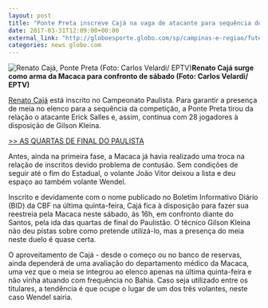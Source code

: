 ```yaml
---
layout: post
title: "Ponte Preta inscreve Cajá na vaga de atacante para sequência do Paulistão"
date: 2017-03-31T12:09:00+00:00
external_link: "http://globoesporte.globo.com/sp/campinas-e-regiao/futebol/times/ponte-preta/noticia/2017/03/ponte-preta-inscreve-caja-na-vaga-de-atacante-para-sequencia-do-paulistao.html"
categories: news globo.com
---
```

 ![Renato Cajá, Ponte Preta (Foto: Carlos Velardi/ EPTV)](http://s2.glbimg.com/2m6UMtPdwbrTSYfatqmKvvIBwuI=/147x0:862x596/300x250/s.glbimg.com/es/ge/f/original/2017/03/30/caja.2.jpg "Renato Cajá, Ponte Preta (Foto: Carlos Velardi/ EPTV)")**Renato Cajá surge como arma da Macaca para confronto de sábado (Foto: Carlos Velardi/ EPTV)**

[Renato Cajá](http://globoesporte.globo.com/atleta/renato-caja.html) está inscrito no Campeonato Paulista. Para garantir a presença de meia no elenco para a sequência da competição, a Ponte Preta tirou da relação o atacante Erick Salles e, assim, continua com 28 jogadores à disposição de Gilson Kleina.&nbsp;

[\>\> AS QUARTAS DE FINAL DO PAULISTA](http://globoesporte.globo.com/sp/futebol/campeonato-paulista/)

Antes, ainda na primeira fase, a Macaca já havia realizado uma troca na relação de inscritos devido problema de contusão. Sem condições de seguir até o fim do Estadual, o volante João Vitor deixou a lista e deu espaço ao também volante Wendel.

Inscrito e devidamente com o nome publicado no Boletim Informativo Diário (BID) da CBF na última quinta-feira, Cajá fica à disposição para fazer sua reestreia pela Macaca neste sábado, às 16h, em confronto diante do Santos, pela ida das quartas de final do Paulistão. O técnico Gilson Kleina não deu pistas sobre como pretende utilizá-lo, mas a presença do meia neste duelo é quase certa.

O aproveitamento de Cajá - desde o começo ou no banco de reservas, ainda dependerá de uma avaliação do departamento médico da Macaca, uma vez que o meia se integrou ao elenco apenas na última quinta-feira e não vinha atuando com frequência no Bahia. Caso seja utilizado entre os titulares, a tendência é que ocupe o lugar de um dos três volantes, neste caso Wendel sairia.

